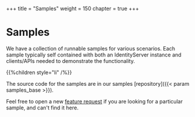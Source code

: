 +++
title = "Samples"
weight = 150
chapter = true
+++

# Samples

We have a collection of runnable samples for various scenarios. Each sample typically self contained with both an IdentityServer instance and
clients/APIs needed to demonstrate the functionality.

{{%children style="li" /%}}

The source code for the samples are in our samples [repository]({{< param samples_base >}}).

Feel free to open a new [feature request](https://github.com/DuendeSoftware/IdentityServer/discussions/new) if you are looking for a particular sample, and can't find it here.


